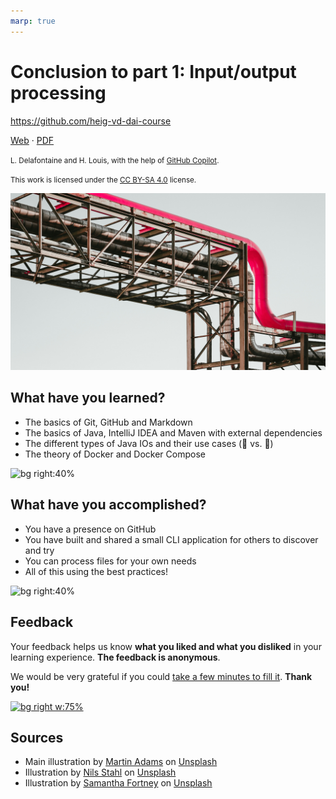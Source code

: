 ```yaml
---
marp: true
---
```


<!--
theme: custom-marp-theme
size: 16:9
paginate: true
author: L. Delafontaine and H. Louis, with the help of GitHub Copilot
title: 'HEIG-VD DAI Course - Conclusion to part 1: Input/output processing'
description: 'Conclusion to part 1: Input/output processing for the DAI course at HEIG-VD, Switzerland'
footer: '[**HEIG-VD**](https://heig-vd.ch) - [DAI Course 2025-2026](https://github.com/heig-vd-dai-course) - [CC BY-SA 4.0](https://github.com/heig-vd-dai-course/heig-vd-dai-course/blob/main/LICENSE.md)'
headingDivider: 6
-->

[web]:
	https://heig-vd-dai-course.github.io/heig-vd-dai-course/09-conclusion-to-part-1/
[pdf]:
	https://heig-vd-dai-course.github.io/heig-vd-dai-course/09-conclusion-to-part-1/09-conclusion-to-part-1-presentation.pdf
[license]:
	https://github.com/heig-vd-dai-course/heig-vd-dai-course/blob/main/LICENSE.md
[feedback]: https://framaforms.org/dai-2025-2026-feedback-1-1725285130
[feedback-qr-code]:
	https://quickchart.io/qr?format=png&ecLevel=Q&size=400&margin=1&text=https://framaforms.org/dai-2025-2026-feedback-1-1725285130
[illustration]: ./images/main-illustration.jpg

# Conclusion to part 1: Input/output processing

<!--
_class: lead
_paginate: false
-->

<https://github.com/heig-vd-dai-course>

[Web][web] · [PDF][pdf]

<small>L. Delafontaine and H. Louis, with the help of
[GitHub Copilot](https://github.com/features/copilot).</small>

<small>This work is licensed under the [CC BY-SA 4.0][license] license.</small>

![bg opacity:0.1][illustration]

## What have you learned?

- The basics of Git, GitHub and Markdown
- The basics of Java, IntelliJ IDEA and Maven with external dependencies
- The different types of Java IOs and their use cases (📝 vs. 🤖)
- The theory of Docker and Docker Compose

![bg right:40%](https://images.unsplash.com/photo-1549228581-cdbdb7430548?fit=crop&h=720)

## What have you accomplished?

- You have a presence on GitHub
- You have built and shared a small CLI application for others to discover and
  try
- You can process files for your own needs
- All of this using the best practices!

![bg right:40%](https://images.unsplash.com/photo-1608613304810-2d4dd52511a2?fit=crop&h=720)

## Feedback

Your feedback helps us know **what you liked and what you disliked** in your
learning experience. **The feedback is anonymous**.

We would be very grateful if you could [take a few minutes to fill
it][feedback]. **Thank you!**

[![bg right w:75%][feedback-qr-code]][feedback]

## Sources

- Main illustration by [Martin Adams](https://unsplash.com/@martinadams) on
  [Unsplash](https://unsplash.com/photos/a_PDPUPuNZ8)
- Illustration by [Nils Stahl](https://unsplash.com/@nilsjakob) on
  [Unsplash](https://unsplash.com/photos/neUbjUnjXNk)
- Illustration by [Samantha Fortney](https://unsplash.com/@goldencoastgrams) on
  [Unsplash](https://unsplash.com/photos/OGDyzpsTjyA)
